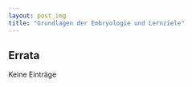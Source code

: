 ```yaml
---
layout: post_img
title: "Grundlagen der Embryologie und Lernziele"
---
```

## Errata
Keine Einträge
